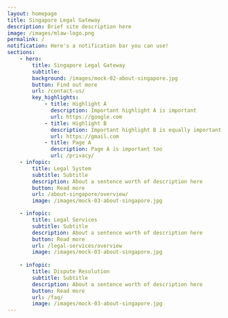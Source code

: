 ```yaml
---
layout: homepage
title: Singapore Legal Gateway
description: Brief site description here
image: /images/mlaw-logo.png
permalink: /
notification: Here's a notification bar you can use!
sections:
    - hero:
        title: Singapore Legal Gateway
        subtitle: 
        background: /images/mock-02-about-singapore.jpg
        button: Find out more
        url: /contact-us/
        key_highlights:
            - title: Highlight A
              description: Important highlight A is important
              url: https://google.com
            - title: Highlight B
              description: Important highlight B is equally important
              url: https://gmail.com
            - title: Page A
              description: Page A is important too
              url: /privacy/
    - infopic:
        title: Legal System
        subtitle: Subtitle
        description: About a sentence worth of description here
        button: Read more
        url: /about-singapore/overview/
        image: /images/mock-03-about-singapore.jpg

    - infopic:
        title: Legal Services
        subtitle: Subtitle
        description: About a sentence worth of description here
        button: Read more
        url: /legal-services/overview
        image: /images/mock-03-about-singapore.jpg
        
    - infopic:
        title: Dispute Resolution
        subtitle: Subtitle
        description: About a sentence worth of description here
        button: Read more
        url: /faq/
        image: /images/mock-03-about-singapore.jpg
---
```

